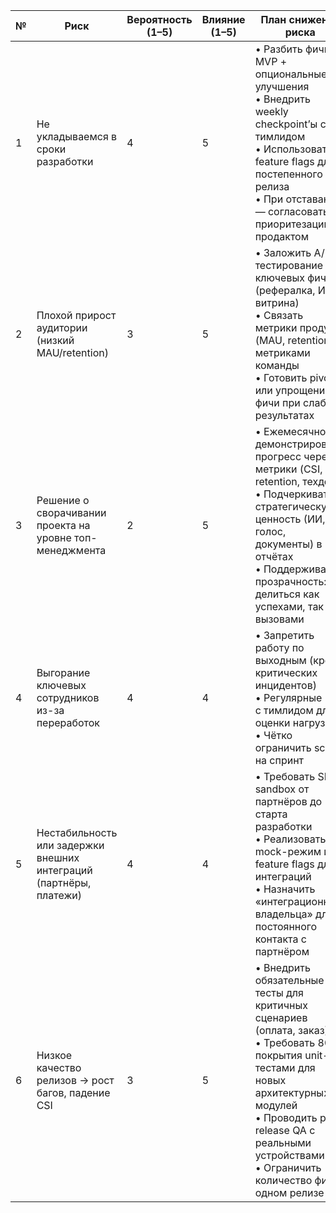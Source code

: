 



| № | Риск | Вероятность (1–5) | Влияние (1–5) | План снижения риска | Ответственный |
|---|------|------------------|----------------|----------------------|----------------|
| 1 | Не укладываемся в сроки разработки | 4 | 5 | • Разбить фичи на MVP + опциональные улучшения<br>• Внедрить weekly checkpoint’ы с тимлидом<br>• Использовать feature flags для постепенного релиза<br>• При отставании — согласовать приоритезацию с продактом | Тимлид + я |
| 2 | Плохой прирост аудитории (низкий MAU/retention) | 3 | 5 | • Заложить A/B-тестирование для ключевых фич (рефералка, ИИ-витрина)<br>• Связать метрики продукта (MAU, retention) с метриками команды <br>• Готовить  pivot или упрощение фичи при слабых результатах | Продакт + аналитики |
| 3 | Решение о сворачивании проекта на уровне топ-менеджмента | 2 | 5 | • Ежемесячно демонстрировать прогресс через метрики (CSI, retention, техдолг)<br>• Подчеркивать стратегическую ценность (ИИ, голос, документы) в отчётах<br>• Поддерживать прозрачность: делиться как успехами, так и вызовами | Тимлид + продакт |
| 4 | Выгорание ключевых сотрудников из-за переработок | 4 | 4 | • Запретить работу по выходным (кроме критических инцидентов)<br>• Регулярные 1:1 с тимлидом для оценки нагрузки<br>• Чётко ограничить scope на спринт | Тимлид, от меня - своевременная обратная связь |
| 5 | Нестабильность или задержки внешних интеграций (партнёры, платежи) | 4 | 4 | • Требовать SLA и sandbox от партнёров до старта разработки<br>• Реализовать mock-режим и feature flags для интеграций<br>• Назначить «интеграционного владельца» для постоянного контакта с партнёром | Я / тимлид |
| 6 | Низкое качество релизов → рост багов, падение CSI | 3 | 5 | • Внедрить обязательные UI-тесты для критичных сценариев (оплата, заказ)<br>• Требовать 80% покрытия unit-тестами для новых архитектурных модулей<br>• Проводить pre-release QA с реальными устройствами<br>• Ограничить количество фич в одном релизе | Я и коллеги разработчики |
